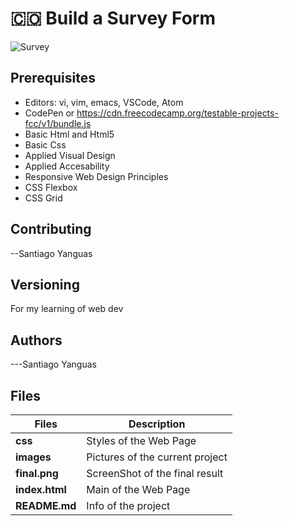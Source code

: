 # :colombia: Build a Survey Form
![Survey](final.png)

## Prerequisites
- Editors: vi, vim, emacs, VSCode, Atom
- CodePen or https://cdn.freecodecamp.org/testable-projects-fcc/v1/bundle.js
- Basic Html and Html5
- Basic Css
- Applied Visual Design
- Applied Accesability
- Responsive Web Design Principles
- CSS Flexbox
- CSS Grid
## Contributing
--Santiago Yanguas
## Versioning
For my learning of web dev
## Authors
---Santiago Yanguas
## Files

|             Files               |             Description                  |
|--------------------------------| ---------------------------------------- |
|**css**| Styles of the Web Page |
|**images**| Pictures of the current project |
|**final.png**| ScreenShot of the final result |
|**index.html**| Main of the Web Page |
|**README.md**| Info of the project |
